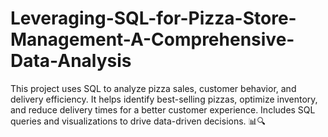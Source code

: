 # Leveraging-SQL-for-Pizza-Store-Management-A-Comprehensive-Data-Analysis
This project uses SQL to analyze pizza sales, customer behavior, and delivery efficiency. It helps identify best-selling pizzas, optimize inventory, and reduce delivery times for a better customer experience. Includes SQL queries and visualizations to drive data-driven decisions. 📊🔍

